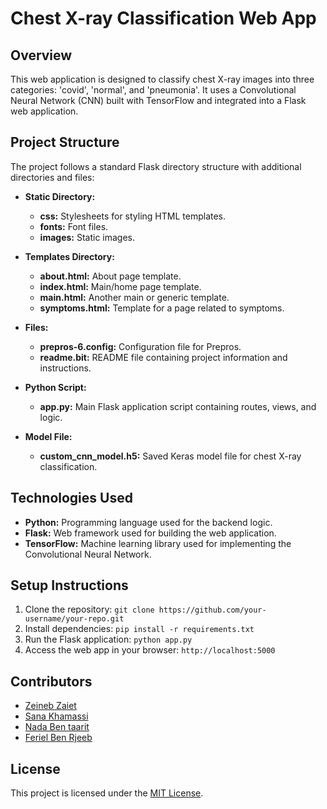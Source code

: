 # Chest X-ray Classification Web App

## Overview
This web application is designed to classify chest X-ray images into three categories: 'covid', 'normal', and 'pneumonia'. It uses a Convolutional Neural Network (CNN) built with TensorFlow and integrated into a Flask web application.

## Project Structure
The project follows a standard Flask directory structure with additional directories and files:

- **Static Directory:**
  - **css:** Stylesheets for styling HTML templates.
  - **fonts:** Font files.
  - **images:** Static images.

- **Templates Directory:**
  - **about.html:** About page template.
  - **index.html:** Main/home page template.
  - **main.html:** Another main or generic template.
  - **symptoms.html:** Template for a page related to symptoms.

- **Files:**
  - **prepros-6.config:** Configuration file for Prepros.
  - **readme.bit:** README file containing project information and instructions.

- **Python Script:**
  - **app.py:** Main Flask application script containing routes, views, and logic.

- **Model File:**
  - **custom_cnn_model.h5:** Saved Keras model file for chest X-ray classification.

## Technologies Used
- **Python:** Programming language used for the backend logic.
- **Flask:** Web framework used for building the web application.
- **TensorFlow:** Machine learning library used for implementing the Convolutional Neural Network.

## Setup Instructions
1. Clone the repository: `git clone https://github.com/your-username/your-repo.git`
2. Install dependencies: `pip install -r requirements.txt`
3. Run the Flask application: `python app.py`
4. Access the web app in your browser: `http://localhost:5000`

## Contributors
- [Zeineb Zaiet](https://github.com/your-username)
- [Sana Khamassi](https://github.com/Sanakhamassi)
- [Nada Ben taarit](https://github.com/contributor1)
- [Feriel Ben Rjeeb](https://github.com/contributor2)


## License
This project is licensed under the [MIT License](LICENSE).
